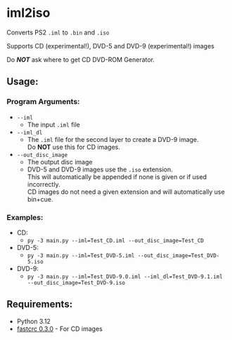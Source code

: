 # iml2iso

Converts PS2 `.iml`  to `.bin` and `.iso`

Supports CD (experimental!), DVD-5 and DVD-9 (experimental!) images

Do **_NOT_** ask where to get CD DVD-ROM Generator.

## Usage:

### Program Arguments:
- `--iml`
  - The input `.iml` file
- `--iml_dl`
  - The `.iml` file for the second layer to create a DVD-9 image.<br>
Do **NOT**  use this for CD images.
- `--out_disc_image`
  - The output disc image
  - DVD-5 and DVD-9 images use the `.iso` extension.<br/>
This will automatically be appended if none is given or if used incorrectly.<br/>
CD images do not need a given extension and will automatically use bin+cue.

### Examples:
- CD:
  - `py -3 main.py --iml=Test_CD.iml --out_disc_image=Test_CD`
- DVD-5:
  - `py -3 main.py --iml=Test_DVD-5.iml --out_disc_image=Test_DVD-5.iso`
- DVD-9:
  - `py -3 main.py --iml=Test_DVD-9.0.iml --iml_dl=Test_DVD-9.1.iml --out_disc_image=Test_DVD-9.iso`

## Requirements:
* Python 3.12
* [fastcrc 0.3.0](https://pypi.org/project/fastcrc/0.3.0/) - For CD images
